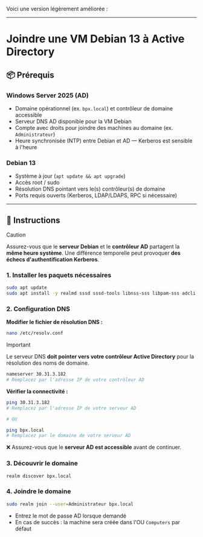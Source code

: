 Voici une version légèrement améliorée :

---

# Joindre une VM Debian 13 à Active Directory

## 📦 Prérequis

### **Windows Server 2025 (AD)**
* Domaine opérationnel (ex. `bpx.local`) et contrôleur de domaine accessible
* Serveur DNS AD disponible pour la VM Debian
* Compte avec droits pour joindre des machines au domaine (ex. `Administrateur`)
* Heure synchronisée (NTP) entre Debian et AD — Kerberos est sensible à l'heure

### **Debian 13**
* Système à jour (`apt update && apt upgrade`)
* Accès root / sudo
* Résolution DNS pointant vers le(s) contrôleur(s) de domaine
* Ports requis ouverts (Kerberos, LDAP/LDAPS, RPC si nécessaire)

---

## 🚀 Instructions

> [!CAUTION]
> Assurez-vous que le **serveur Debian** et le **contrôleur AD** partagent la **même heure système**. Une différence temporelle peut provoquer **des échecs d'authentification Kerberos**.

### **1. Installer les paquets nécessaires**
```bash
sudo apt update
sudo apt install -y realmd sssd sssd-tools libnss-sss libpam-sss adcli samba-common-bin oddjob oddjob-mkhomedir packagekit krb5-user
```

### **2. Configuration DNS**

**Modifier le fichier de résolution DNS :**
```bash
nano /etc/resolv.conf
```

> [!IMPORTANT]
> Le serveur DNS **doit pointer vers votre contrôleur Active Directory** pour la résolution des noms de domaine.

```bash
nameserver 30.31.3.182
# Remplacez par l'adresse IP de votre contrôleur AD
```

**Vérifier la connectivité :**
```bash
ping 30.31.3.182
# Remplacez par l'adresse IP de votre serveur AD

# OU

ping bpx.local
# Remplacez par le domaine de votre serveur AD
```

❌ Assurez-vous que le **serveur AD est accessible** avant de continuer.

### **3. Découvrir le domaine**
```bash
realm discover bpx.local
```

### **4. Joindre le domaine**
```bash
sudo realm join --user=Administrateur bpx.local
```

* Entrez le mot de passe AD lorsque demandé
* En cas de succès : la machine sera créée dans l'OU `Computers` par défaut
